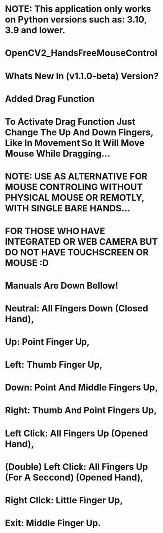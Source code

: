 # NOTE: This application only works on Python versions such as: 3.10, 3.9 and lower.

# OpenCV2_HandsFreeMouseControl

# Whats New In (v1.1.0-beta) Version?
  # Added Drag Function
  # To Activate Drag Function Just Change The Up And Down Fingers, Like In Movement So It Will Move Mouse While Dragging...

# NOTE: USE AS ALTERNATIVE FOR MOUSE CONTROLING WITHOUT PHYSICAL MOUSE OR REMOTLY, WITH SINGLE BARE HANDS...
# FOR THOSE WHO HAVE INTEGRATED OR WEB CAMERA BUT DO NOT HAVE TOUCHSCREEN OR MOUSE :D

# Manuals Are Down Bellow!
  # Neutral: All Fingers Down (Closed Hand),
  
  # Up: Point Finger Up,
  # Left: Thumb Finger Up,
  # Down: Point And Middle Fingers Up,
  # Right: Thumb And Point Fingers Up,

  # Left Click: All Fingers Up (Opened Hand),
  # (Double) Left Click: All Fingers Up (For A Seccond) (Opened Hand),
  
  # Right Click: Little Finger Up,

  # Exit: Middle Finger Up.
